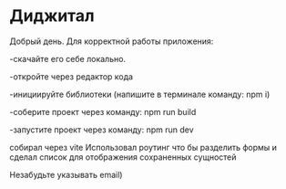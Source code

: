 # Диджитал

Добрый день. Для корректной работы приложения:

-скачайте его себе локально. 

-откройте через редактор кода 

-инициируйте библиотеки (напишите в терминале команду: npm i) 

-соберите проект через команду: npm run build 

-запустите проект через команду: npm run dev 

собирал через vite
Использовал роутинг что бы разделить формы и сделал список для отображения сохраненных сущностей

Незабудьте указывать email)

